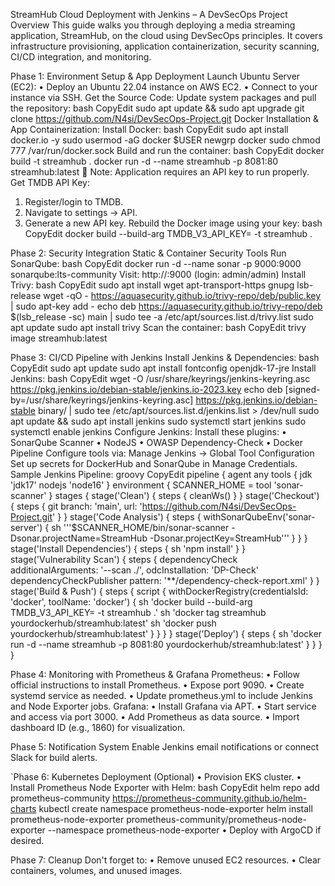 StreamHub Cloud Deployment with Jenkins – A DevSecOps Project
Overview
This guide walks you through deploying a media streaming application, StreamHub, on the cloud using DevSecOps principles. It covers infrastructure provisioning, application containerization, security scanning, CI/CD integration, and monitoring.




 
Phase 1: Environment Setup & App Deployment
Launch Ubuntu Server (EC2):
•	Deploy an Ubuntu 22.04 instance on AWS EC2.
•	Connect to your instance via SSH.
Get the Source Code:
Update system packages and pull the repository:
bash
CopyEdit
sudo apt update && sudo apt upgrade
git clone https://github.com/N4si/DevSecOps-Project.git
Docker Installation & App Containerization:
Install Docker:
bash
CopyEdit
sudo apt install docker.io -y
sudo usermod -aG docker $USER
newgrp docker
sudo chmod 777 /var/run/docker.sock
Build and run the container:
bash
CopyEdit
docker build -t streamhub .
docker run -d --name streamhub -p 8081:80 streamhub:latest
🛑 Note: Application requires an API key to run properly.
Get TMDB API Key:
1.	Register/login to TMDB.
2.	Navigate to settings → API.
3.	Generate a new API key.
Rebuild the Docker image using your key:
bash
CopyEdit
docker build --build-arg TMDB_V3_API_KEY=<your-api-key> -t streamhub .



Phase 2: Security Integration
Static & Container Security Tools
Run SonarQube:
bash
CopyEdit
docker run -d --name sonar -p 9000:9000 sonarqube:lts-community
Visit: http://<your-ip>:9000 (login: admin/admin)
Install Trivy:
bash
CopyEdit
sudo apt install wget apt-transport-https gnupg lsb-release
wget -qO - https://aquasecurity.github.io/trivy-repo/deb/public.key | sudo apt-key add -
echo deb https://aquasecurity.github.io/trivy-repo/deb $(lsb_release -sc) main | sudo tee -a /etc/apt/sources.list.d/trivy.list
sudo apt update
sudo apt install trivy
Scan the container:
bash
CopyEdit
trivy image streamhub:latest






Phase 3: CI/CD Pipeline with Jenkins
Install Jenkins & Dependencies:
bash
CopyEdit
sudo apt update
sudo apt install fontconfig openjdk-17-jre
Install Jenkins:
bash
CopyEdit
wget -O /usr/share/keyrings/jenkins-keyring.asc https://pkg.jenkins.io/debian-stable/jenkins.io-2023.key
echo deb [signed-by=/usr/share/keyrings/jenkins-keyring.asc] https://pkg.jenkins.io/debian-stable binary/ | sudo tee /etc/apt/sources.list.d/jenkins.list > /dev/null
sudo apt update && sudo apt install jenkins
sudo systemctl start jenkins
sudo systemctl enable jenkins
Configure Jenkins:
Install these plugins:
•	SonarQube Scanner
•	NodeJS
•	OWASP Dependency-Check
•	Docker Pipeline
Configure tools via: Manage Jenkins → Global Tool Configuration
Set up secrets for DockerHub and SonarQube in Manage Credentials.
Sample Jenkins Pipeline:
groovy
CopyEdit
pipeline {
    agent any
    tools {
        jdk 'jdk17'
        nodejs 'node16'
    }
    environment {
        SCANNER_HOME = tool 'sonar-scanner'
    }
    stages {
        stage('Clean') {
            steps { cleanWs() }
        }
        stage('Checkout') {
            steps { git branch: 'main', url: 'https://github.com/N4si/DevSecOps-Project.git' }
        }
        stage('Code Analysis') {
            steps {
                withSonarQubeEnv('sonar-server') {
                    sh '''$SCANNER_HOME/bin/sonar-scanner -Dsonar.projectName=StreamHub -Dsonar.projectKey=StreamHub'''
                }
            }
        }
        stage('Install Dependencies') {
            steps { sh 'npm install' }
        }
        stage('Vulnerability Scan') {
            steps {
                dependencyCheck additionalArguments: '--scan ./', odcInstallation: 'DP-Check'
                dependencyCheckPublisher pattern: '**/dependency-check-report.xml'
            }
        }
        stage('Build & Push') {
            steps {
                script {
                    withDockerRegistry(credentialsId: 'docker', toolName: 'docker') {
                        sh 'docker build --build-arg TMDB_V3_API_KEY=<yourapikey> -t streamhub .'
                        sh 'docker tag streamhub yourdockerhub/streamhub:latest'
                        sh 'docker push yourdockerhub/streamhub:latest'
                    }
                }
            }
        }
        stage('Deploy') {
            steps {
                sh 'docker run -d --name streamhub -p 8081:80 yourdockerhub/streamhub:latest'
            }
        }
    }
}



Phase 4: Monitoring with Prometheus & Grafana
Prometheus:
•	Follow official instructions to install Prometheus.
•	Expose port 9090.
•	Create systemd service as needed.
•	Update prometheus.yml to include Jenkins and Node Exporter jobs.
Grafana:
•	Install Grafana via APT.
•	Start service and access via port 3000.
•	Add Prometheus as data source.
•	Import dashboard ID (e.g., 1860) for visualization.




Phase 5: Notification System
Enable Jenkins email notifications or connect Slack for build alerts.




`Phase 6: Kubernetes Deployment (Optional)
•	Provision EKS cluster.
•	Install Prometheus Node Exporter with Helm:
bash
CopyEdit
helm repo add prometheus-community https://prometheus-community.github.io/helm-charts
kubectl create namespace prometheus-node-exporter
helm install prometheus-node-exporter prometheus-community/prometheus-node-exporter --namespace prometheus-node-exporter
•	Deploy with ArgoCD if desired.




Phase 7: Cleanup
Don't forget to:
•	Remove unused EC2 resources.
•	Clear containers, volumes, and unused images.

